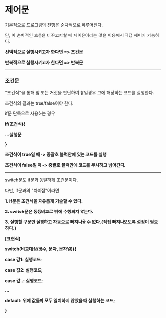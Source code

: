 # 제어문

기본적으로 프로그램의 진행은 순차적으로 이루어진다.

단, 이 순차적인 흐름을 바꾸고자할 때 제어문이라는 것을 이용해서 직접 제어가 가능하다.

**선택적으로 실행시키고자 한다면 => 조건문**

**반복적으로 실행시키고자 한다면 => 반복문**

---

### 조건문

"조건식"을 통해 참 또는 거짓을 판단하여 참일경우 그에 해당하는 코드를 실행한다.

조건식의 결과는 true/false여야 한다.

if문 단독으로 사용하는 경우

**if(조건식){**

**...실행문**

**}**

**조건식이 true일 때  -> 중괄호 블럭안에 있는 코드를 실행**

**조건식이 false일 때 -> 중괄호 블럭안에 코드를 무시하고 넘어간다.**

---

switch문도 if문과 동일하게 조건문이다.

다만, if문과의 "차이점"이라면

**1. if문은 조건식을 자유롭게 기술할 수 있다.**
 
**2. switch문은 동등비교로 밖에 수행되지 않는다.**
 
**3. 실행할 구문만 실행하고 자동으로 빠져나올 수 없다.(직접 빠져나오도록 설정이 필요하다.)**

**[표현식]**

**switch(비교대상(정수, 문자, 문자열)){**

**case 값1: 실행코드;**

**case 값2: 실행코드;**

**case 값..: 실행코드;**

**...**

**default: 위에 값들이 모두 일치하지 않았을 때 실행하는 코드;**

**}**
